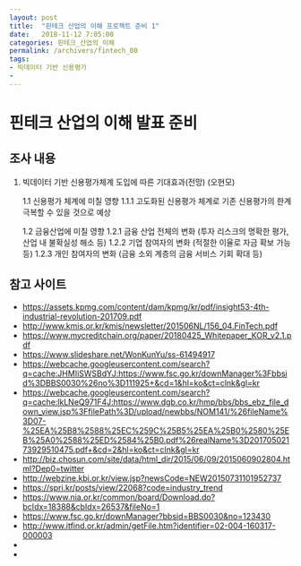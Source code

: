 ```yaml
---
layout: post
title:  "핀테크 산업의 이해 프로젝트 준비 1"
date:   2018-11-12 7:05:00
categories: 핀테크_산업의_이해
permalink: /archivers/fintech_00
tags:
- 빅데이터 기반 신용평가
-
---
```


# 핀테크 산업의 이해 발표 준비

## 조사 내용


1. 빅데이터 기반 신용평가체계 도입에 따른 기대효과(전망) (오현모)
    
    1.1	신용평가 체계에 미칠 영향
       1.1.1 고도화된 신용평가 체계로 기존 신용평가의 한계 극복할 수 있을 것으로 예상
        
    1.2	금융산업에 미칠 영향
        1.2.1 금융 산업 전체의 변화 (투자 리스크의 명확한 평가, 산업 내 불확실성 해소 등) 
        1.2.2 기업 참여자의 변화 (적절한 이율로 자금 확보 가능 등)
        1.2.3 개인 참여자의 변화 (금융 소외 계층의 금융 서비스 기회 확대 등)


## 참고 사이트

- <a herf= "https://assets.kpmg.com/content/dam/kpmg/kr/pdf/insight53-4th-industrial-revolution-201709.pdf"> https://assets.kpmg.com/content/dam/kpmg/kr/pdf/insight53-4th-industrial-revolution-201709.pdf </a>
- <a herf= "http://www.kmis.or.kr/kmis/newsletter/201506NL/156_04.FinTech.pdf"> http://www.kmis.or.kr/kmis/newsletter/201506NL/156_04.FinTech.pdf </a>
- <a herf= "https://www.mycreditchain.org/paper/20180425_Whitepaper_KOR_v2.1.pdf"> https://www.mycreditchain.org/paper/20180425_Whitepaper_KOR_v2.1.pdf </a>
- <a herf= "https://www.slideshare.net/WonKunYu/ss-61494917"> https://www.slideshare.net/WonKunYu/ss-61494917 </a>
- <a herf= "https://webcache.googleusercontent.com/search?q=cache:JHMIiSWSBdYJ:https://www.fsc.go.kr/downManager%3Fbbsid%3DBBS0030%26no%3D111925+&cd=1&hl=ko&ct=clnk&gl=kr"> https://webcache.googleusercontent.com/search?q=cache:JHMIiSWSBdYJ:https://www.fsc.go.kr/downManager%3Fbbsid%3DBBS0030%26no%3D111925+&cd=1&hl=ko&ct=clnk&gl=kr </a>
- <a herf= "https://webcache.googleusercontent.com/search?q=cache:lkLNeQ971F4J:https://www.dgb.co.kr/hmp/bbs/bbs_ebz_file_down_view.jsp%3FfilePath%3D/upload/newbbs/NOM141/%26fileName%3D07-%25EA%25B8%2588%25EC%259C%25B5%25EA%25B0%2580%25EB%25A0%2588%25ED%2584%25B0.pdf%26realName%3D20170502173929510475.pdf+&cd=2&hl=ko&ct=clnk&gl=kr"> https://webcache.googleusercontent.com/search?q=cache:lkLNeQ971F4J:https://www.dgb.co.kr/hmp/bbs/bbs_ebz_file_down_view.jsp%3FfilePath%3D/upload/newbbs/NOM141/%26fileName%3D07-%25EA%25B8%2588%25EC%259C%25B5%25EA%25B0%2580%25EB%25A0%2588%25ED%2584%25B0.pdf%26realName%3D20170502173929510475.pdf+&cd=2&hl=ko&ct=clnk&gl=kr </a>
- <a herf= "http://biz.chosun.com/site/data/html_dir/2015/06/09/2015060902804.html?Dep0=twitter"> http://biz.chosun.com/site/data/html_dir/2015/06/09/2015060902804.html?Dep0=twitter </a>
- <a herf= "http://webzine.kbi.or.kr/view.jsp?newsCode=NEW20150731101952737"> http://webzine.kbi.or.kr/view.jsp?newsCode=NEW20150731101952737 </a>
- <a herf= "https://spri.kr/posts/view/22068?code=industry_trend"> https://spri.kr/posts/view/22068?code=industry_trend </a>
- <a herf= "https://www.nia.or.kr/common/board/Download.do?bcIdx=18388&cbIdx=26537&fileNo=1"> https://www.nia.or.kr/common/board/Download.do?bcIdx=18388&cbIdx=26537&fileNo=1 </a>
- <a herf= "https://www.fsc.go.kr/downManager?bbsid=BBS0030&no=123430"> https://www.fsc.go.kr/downManager?bbsid=BBS0030&no=123430 </a>
- <a herf= "http://www.itfind.or.kr/admin/getFile.htm?identifier=02-004-160317-000003"> http://www.itfind.or.kr/admin/getFile.htm?identifier=02-004-160317-000003 </a>
- <a herf= "">  </a>
- <a herf= "">  </a>

